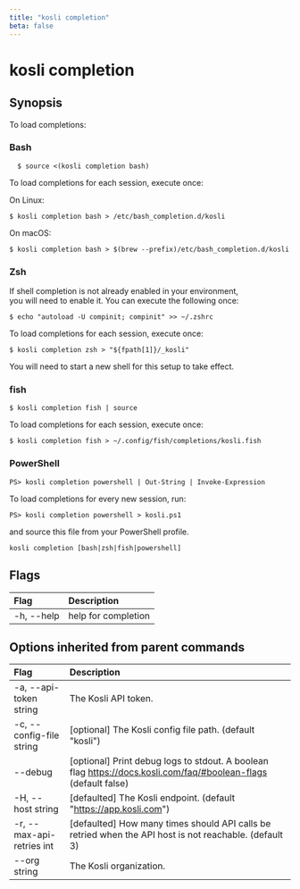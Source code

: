 ```yaml
---
title: "kosli completion"
beta: false
---
```


# kosli completion

## Synopsis

To load completions:

  ### Bash

```
  $ source <(kosli completion bash)
```
  To load completions for each session, execute once:  

  On Linux:
  ```
  $ kosli completion bash > /etc/bash_completion.d/kosli
  ``` 
  On macOS:
  ```
  $ kosli completion bash > $(brew --prefix)/etc/bash_completion.d/kosli
  ```
  ### Zsh

  If shell completion is not already enabled in your environment,  
you will need to enable it.  You can execute the following once:
  ```
  $ echo "autoload -U compinit; compinit" >> ~/.zshrc
  ```
  To load completions for each session, execute once:
  ```
  $ kosli completion zsh > "${fpath[1]}/_kosli"
  ```
  You will need to start a new shell for this setup to take effect.

  ### fish
  ```
  $ kosli completion fish | source
  ```
  To load completions for each session, execute once:
  ``` 
  $ kosli completion fish > ~/.config/fish/completions/kosli.fish
  ```
  ### PowerShell
  ```
  PS> kosli completion powershell | Out-String | Invoke-Expression
  ```
 To load completions for every new session, run:
 ```
 PS> kosli completion powershell > kosli.ps1
 ``` 
 and source this file from your PowerShell profile.


```shell
kosli completion [bash|zsh|fish|powershell]
```

## Flags
| Flag | Description |
| :--- | :--- |
|    -h, --help  |  help for completion  |


## Options inherited from parent commands
| Flag | Description |
| :--- | :--- |
|    -a, --api-token string  |  The Kosli API token.  |
|    -c, --config-file string  |  [optional] The Kosli config file path. (default "kosli")  |
|        --debug  |  [optional] Print debug logs to stdout. A boolean flag https://docs.kosli.com/faq/#boolean-flags (default false)  |
|    -H, --host string  |  [defaulted] The Kosli endpoint. (default "https://app.kosli.com")  |
|    -r, --max-api-retries int  |  [defaulted] How many times should API calls be retried when the API host is not reachable. (default 3)  |
|        --org string  |  The Kosli organization.  |



